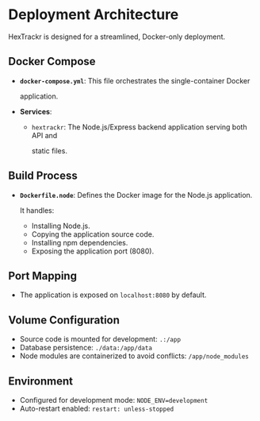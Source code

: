 # Deployment Architecture

HexTrackr is designed for a streamlined, Docker-only deployment.

## Docker Compose

- **`docker-compose.yml`**: This file orchestrates the single-container Docker

  application.

- **Services**:
  - `hextrackr`: The Node.js/Express backend application serving both API and

    static files.

## Build Process

- **`Dockerfile.node`**: Defines the Docker image for the Node.js application.

  It handles:

  - Installing Node.js.
  - Copying the application source code.
  - Installing npm dependencies.
  - Exposing the application port (8080).

## Port Mapping

- The application is exposed on `localhost:8080` by default.

## Volume Configuration

- Source code is mounted for development: `.:/app`
- Database persistence: `./data:/app/data`
- Node modules are containerized to avoid conflicts: `/app/node_modules`

## Environment

- Configured for development mode: `NODE_ENV=development`
- Auto-restart enabled: `restart: unless-stopped`
